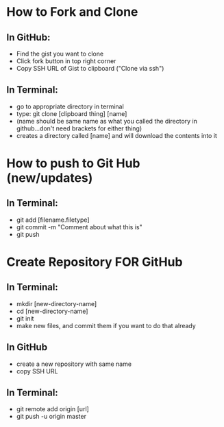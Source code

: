 # How to Fork and Clone

## In GitHub:

* Find the gist you want to clone
* Click fork button in top right corner
* Copy SSH URL of Gist to clipboard ("Clone via ssh")

## In Terminal:
* go to appropriate directory in terminal
* type: git clone [clipboard thing] [name]
* (name should be same name as what you called the directory in github...don't need brackets for either thing)
* creates a directory called [name] and will download the contents into it


# How to push to Git Hub (new/updates)

## In Terminal:

* git add [filename.filetype]
* git commit -m "Comment about what this is"
* git push


# Create Repository FOR GitHub

## In Terminal:
* mkdir [new-directory-name]
* cd [new-directory-name]
* git init
* make new files, and commit them if you want to do that already

## In GitHub
* create a new repository with same name
* copy SSH URL

## In Terminal:
* git remote add origin [url]
* git push -u origin master

